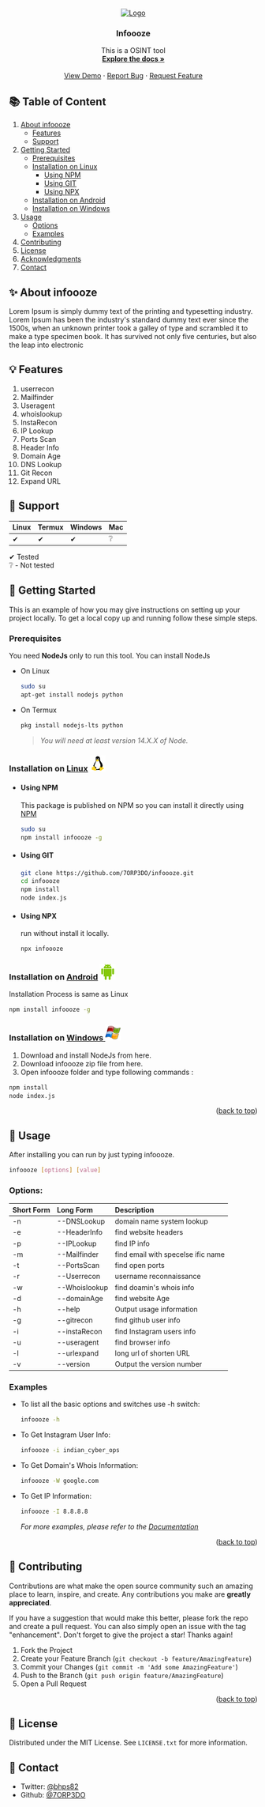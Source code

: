 <div id="top"></div>

<!-- [![Contributors][contributors-shield]][contributors-url]
[![Forks][forks-shield]][forks-url]
[![Stargazers][stars-shield]][stars-url]
[![Issues][issues-shield]][issues-url]
[![MIT License][license-shield]][license-url]
[![LinkedIn][linkedin-shield]][linkedin-url] -->

<!-- PROJECT LOGO -->
<br />
<div align="center">
  <a href="https://github.com/7orp3do/infoooze">
    <img src="https://raw.githubusercontent.com/othneildrew/Best-README-Template/master/images/logo.png" alt="Logo" width="80" height="80">
  </a>

<h3 align="center">Infoooze</h3>

  <p align="center">
    This is a OSINT tool
    <br />
    <a href="https://github.com/7orp3do/infoooze"><strong>Explore the docs »</strong></a>
    <br />
    <br />
    <a href="https://github.com/7orp3do/infoooze">View Demo</a>
    ·
    <a href="https://github.com/7orp3do/infoooze/issues">Report Bug</a>
    ·
    <a href="https://github.com/7orp3do/infoooze/issues">Request Feature</a>
  </p>
</div>

<!-- TABLE OF CONTENTS -->

## 📚 Table of Content

1. [About infoooze](#-about-infoooze)
   - [Features](#-features)
   - [Support](#-support)
2. [Getting Started](#-getting-started)
   - [Prerequisites](#prerequisites)
   - [Installation on Linux](#-getting-started)
     - [Using NPM](#using-npm)
     - [Using GIT](#using-git)
     - [Using NPX](#using-npx)
   - [Installation on Android](#-getting-started)
   - [Installation on Windows](#-getting-started)
3. [Usage](#-usage)
   - [Options](#options)
   - [Examples](#examples)
4. [Contributing](#-contributing)
5. [License](#-license)
6. [Acknowledgments](#-acknowledgments)
7. [Contact](#-contact)

<!-- ABOUT THE PROJECT -->

## ✨ About infoooze

<!-- [![Product Name Screen Shot][product-screenshot]](https://example.com) -->

Lorem Ipsum is simply dummy text of the printing and typesetting industry. Lorem Ipsum has been the industry's standard dummy text ever since the 1500s, when an unknown printer took a galley of type and scrambled it to make a type specimen book. It has survived not only five centuries, but also the leap into electronic

<!-- <p align="right">(<a href="#top">back to top</a>)</p> -->

## 💡 Features

1.  userrecon
2.  Mailfinder
3.  Useragent
4.  whoislookup
5.  InstaRecon
6.  IP Lookup
7.  Ports Scan
8.  Header Info
9.  Domain Age
10. DNS Lookup
11. Git Recon
12. Expand URL

## 🔨 Support

| Linux | Termux | Windows | Mac |
| ----- | ------ | ------- | --- |
| ✔     | ✔      | ✔       | ❔  |

✔ Tested  
❔ - Not tested

<!-- GETTING STARTED -->

## 🚀 Getting Started

This is an example of how you may give instructions on setting up your project locally.
To get a local copy up and running follow these simple steps.

### Prerequisites

You need **NodeJs** only to run this tool. You can install NodeJs

- On Linux
  ```sh
  sudo su
  apt-get install nodejs python
  ```
- On Termux
  ```sh
  pkg install nodejs-lts python
  ```
  > _You will need at least version 14.X.X of Node._

### Installation on [Linux](https://wikipedia.org/wiki/Linux) [![alt tag](./images/OS-Linux-icon.png)](https://en.wikipedia.org/wiki/Linux)

- #### Using NPM

  This package is published on NPM so you can install it directly using [NPM](http://npm.com)

  ```sh
  sudo su
  npm install infoooze -g
  ```

- #### Using GIT

  ```sh
  git clone https://github.com/7ORP3DO/infoooze.git
  cd infoooze
  npm install
  node index.js
  ```

- #### Using NPX

  run without install it locally.

  ```sh
  npx infoooze
  ```

### Installation on [Android](https://wikipedia.org/wiki/Android) [![alt tag](./images/android-icon.png)](https://en.wikipedia.org/wiki/Android)

Installation Process is same as Linux

```sh
npm install infoooze -g
```

### Installation on [Windows ](https://wikipedia.org/wiki/Microsoft_Windows)[![alt tag](./images/Windows-icon.png)](https://en.wikipedia.org/wiki/Microsoft_Windows)

1. Download and install NodeJs from here.
2. Download infoooze zip file from here.
3. Open infoooze folder and type following commands :

```bash
npm install
node index.js
```

<p align="right">(<a href="#top">back to top</a>)</p>

<!-- USAGE EXAMPLES -->

## 🚀 Usage

After installing you can run by just typing infoooze.

```sh
infoooze [options] [value]
```

### Options:

| Short Form | Long Form     | Description                        |
| :--------- | :------------ | :--------------------------------- |
| -n         | --DNSLookup   | domain name system lookup          |
| -e         | --HeaderInfo  | find website headers               |
| -p         | --IPLookup    | find IP info                       |
| -m         | --Mailfinder  | find email with specelse ific name |
| -t         | --PortsScan   | find open ports                    |
| -r         | --Userrecon   | username reconnaissance            |
| -w         | --Whoislookup | find doamin's whois info           |
| -d         | --domainAge   | find website Age                   |
| -h         | --help        | Output usage information           |
| -g         | --gitrecon    | find github user info              |
| -i         | --instaRecon  | find Instagram users info          |
| -u         | --useragent   | find browser info                  |
| -l         | --urlexpand   | long url of shorten URL            |
| -v         | --version     | Output the version number          |

### Examples

- To list all the basic options and switches use -h switch:

  ```sh
  infoooze -h
  ```

- To Get Instagram User Info:
  ```sh
  infoooze -i indian_cyber_ops
  ```
- To Get Domain's Whois Information:
  ```sh
  infoooze -W google.com
  ```
- To Get IP Information:
  ```sh
  infoooze -I 8.8.8.8
  ```
  _For more examples, please refer to the [Documentation](https://example.com)_

<p align="right">(<a href="#top">back to top</a>)</p>

<!-- ROADMAP -->
<!-- ## Roadmap

- [ ] Feature 1
- [ ] Feature 2
- [ ] Feature 3
    - [ ] Nested Feature

See the [open issues](https://github.com/7orp3do/infoooze/issues) for a full list of proposed features (and known issues).

<p align="right">(<a href="#top">back to top</a>)</p> -->

<!-- CONTRIBUTING -->

## 🤝 Contributing

Contributions are what make the open source community such an amazing place to learn, inspire, and create. Any contributions you make are **greatly appreciated**.

If you have a suggestion that would make this better, please fork the repo and create a pull request. You can also simply open an issue with the tag "enhancement".
Don't forget to give the project a star! Thanks again!

1. Fork the Project
2. Create your Feature Branch (`git checkout -b feature/AmazingFeature`)
3. Commit your Changes (`git commit -m 'Add some AmazingFeature'`)
4. Push to the Branch (`git push origin feature/AmazingFeature`)
5. Open a Pull Request

<p align="right">(<a href="#top">back to top</a>)</p>

<!-- LICENSE -->

## 📝 License

Distributed under the MIT License. See `LICENSE.txt` for more information.

<!-- ACKNOWLEDGMENTS -->

<!-- ## 👍 Acknowledgments

_Special thanks to [Biswajeet Ray](https://instagram.com/biswajeetray7) for pushing me to keep working._ -->

<!-- CONTACT -->

## 📧 Contact

- Twitter: [@bhps82](https://twitter.com/bhps82)
- Github: [@7ORP3DO](https://twitter.com/bhps82)

<!-- ## 🎨 Release History

- 🔖 1.0.0
  - 🚧 Work in progress -->

<!-- MARKDOWN LINKS & IMAGES -->
<!-- https://www.markdownguide.org/basic-syntax/#reference-style-links -->

[contributors-shield]: https://img.shields.io/github/contributors/7orp3do/infoooze.svg?style=for-the-badge
[contributors-url]: https://github.com/7orp3do/infoooze/graphs/contributors
[forks-shield]: https://img.shields.io/github/forks/7orp3do/infoooze.svg?style=for-the-badge
[forks-url]: https://github.com/7orp3do/infoooze/network/members
[stars-shield]: https://img.shields.io/github/stars/7orp3do/infoooze.svg?style=for-the-badge
[stars-url]: https://github.com/7orp3do/infoooze/stargazers
[issues-shield]: https://img.shields.io/github/issues/7orp3do/infoooze.svg?style=for-the-badge
[issues-url]: https://github.com/7orp3do/infoooze/issues
[license-shield]: https://img.shields.io/github/license/7orp3do/infoooze.svg?style=for-the-badge
[license-url]: https://github.com/7orp3do/infoooze/blob/master/LICENSE.txt
[linkedin-shield]: https://img.shields.io/badge/-LinkedIn-black.svg?style=for-the-badge&logo=linkedin&colorB=555
[linkedin-url]: https://linkedin.com/in/bhps82
[product-screenshot]: images/screenshot.png

<!-- <details>
    <summary>
      View Output
    </summary>

  ```sh
    $ infoooze -h

    Usage: index.js [options] [command]

    Commands:
      help     Display help
      version  Display version

    Options:
      -n, --dnslookup    domain name system lookup
      -d, --domainage    find website Age
      -g, --gitrecon     find github user info
      -e, --headerinfo   find website headers
      -h, --help         Output usage information
      -i, --instaRecon   find Instagram users info
      -p, --iplookup     find IP info
      -m, --mailfinder   find email with specelse ific name
      -t, --portscan     find open ports
      -l, --urlexpand    long url of shorten URL
      -u, --useragent    find browser info
      -r, --userrecon    username reconnaissance
      -v, --version      Output the version number
      -w, --whoislookup  find doamin's whois info

  ```
  </details> -->

